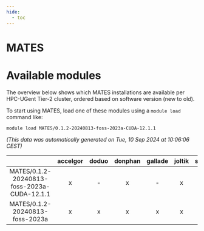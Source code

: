 ```yaml
---
hide:
  - toc
---
```


MATES
=====

# Available modules


The overview below shows which MATES installations are available per HPC-UGent Tier-2 cluster, ordered based on software version (new to old).

To start using MATES, load one of these modules using a `module load` command like:

```shell
module load MATES/0.1.2-20240813-foss-2023a-CUDA-12.1.1
```

*(This data was automatically generated on Tue, 10 Sep 2024 at 10:06:06 CEST)*  

| |accelgor|doduo|donphan|gallade|joltik|shinx|skitty|
| :---: | :---: | :---: | :---: | :---: | :---: | :---: | :---: |
|MATES/0.1.2-20240813-foss-2023a-CUDA-12.1.1|x|-|x|-|x|-|-|
|MATES/0.1.2-20240813-foss-2023a|x|x|x|x|x|x|x|
